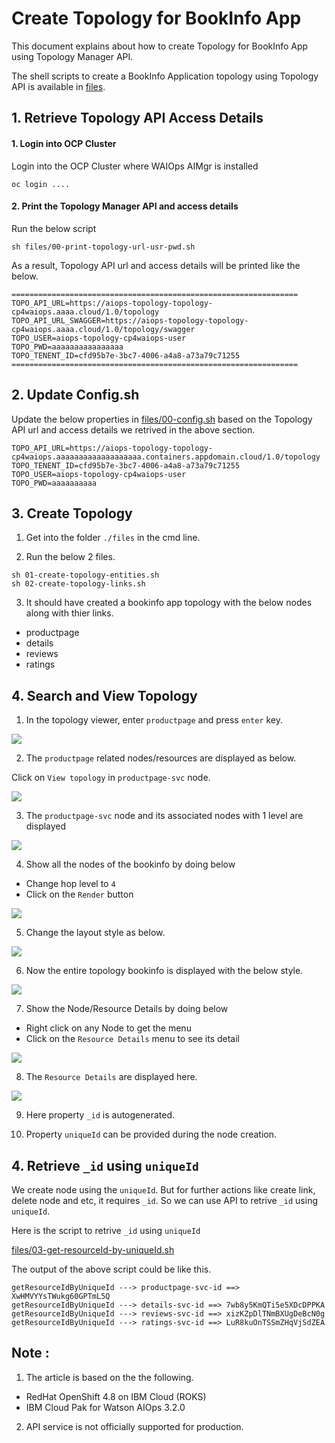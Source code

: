 # Create Topology for BookInfo App

This document explains about how to create Topology for BookInfo App using
Topology Manager API.

The shell scripts to create a BookInfo Application topology using Topology API is available in  [files](./files).


## 1. Retrieve Topology API Access Details

#### 1. Login into OCP Cluster

Login into the OCP Cluster where WAIOps AIMgr is installed 
```
oc login ....
```

#### 2. Print the Topology Manager API and access details

Run the below script

```
sh files/00-print-topology-url-usr-pwd.sh
```

As a result, Topology API url and access details will be printed like the below.


```
================================================================
TOPO_API_URL=https://aiops-topology-topology-cp4waiops.aaaa.cloud/1.0/topology
TOPO_API_URL_SWAGGER=https://aiops-topology-topology-cp4waiops.aaaa.cloud/1.0/topology/swagger
TOPO_USER=aiops-topology-cp4waiops-user
TOPO_PWD=aaaaaaaaaaaaaaaa
TOPO_TENENT_ID=cfd95b7e-3bc7-4006-a4a8-a73a79c71255
================================================================
```


## 2. Update Config.sh

Update the below properties in [files/00-config.sh](./files/00-config.sh) based on the Topology API url and access details we retrived in the above section. 

```
TOPO_API_URL=https://aiops-topology-topology-cp4waiops.aaaaaaaaaaaaaaaaaaa.containers.appdomain.cloud/1.0/topology
TOPO_TENENT_ID=cfd95b7e-3bc7-4006-a4a8-a73a79c71255
TOPO_USER=aiops-topology-cp4waiops-user
TOPO_PWD=aaaaaaaaaa
```

## 3. Create Topology

1. Get into the folder `./files` in the cmd line.

2. Run the below 2 files.

```
sh 01-create-topology-entities.sh
sh 02-create-topology-links.sh
```

3. It should have created a bookinfo app topology with the below nodes along with thier links.

- productpage
- details
- reviews
- ratings

## 4. Search and View Topology

1. In the topology viewer, enter `productpage` and press `enter` key.

<img src="images/10-topo-view-1.png">

2. The `productpage` related nodes/resources are displayed as below.

Click on `View topology` in `productpage-svc` node.

<img src="images/10-topo-view-2.png">

3. The `productpage-svc` node and its associated nodes with 1 level are displayed

<img src="images/10-topo-view-3.png">

4. Show all the nodes of the bookinfo by doing below

- Change hop level to `4`
- Click on the `Render` button

<img src="images/10-topo-view-4.png">

5. Change the layout style as below.

<img src="images/10-topo-view-5.png">

6. Now the entire topology bookinfo is displayed with the below style.

<img src="images/10-topo-view-6.png">

7. Show the Node/Resource Details by doing below

- Right click on any Node to get the menu
- Click on the `Resource Details` menu to see its detail

<img src="images/10-topo-view-7.png">

8. The `Resource Details` are displayed here.

<img src="images/10-topo-view-8.png">

9. Here property `_id` is autogenerated.

10. Property `uniqueId` can be provided during the node creation.

## 4. Retrieve `_id` using `uniqueId`

We create node using the `uniqueId`. But for further actions like create link, delete node and etc, it requires `_id`. So we can use API to retrive `_id` using `uniqueId`.

Here is the script to retrive `_id` using `uniqueId`

  [files/03-get-resourceId-by-uniqueId.sh](./files/03-get-resourceId-by-uniqueId.sh)

The output of the above script could be like this.

```
getResourceIdByUniqueId ---> productpage-svc-id ==> XwHMVYYsTWukg60GPTmL5Q
getResourceIdByUniqueId ---> details-svc-id ==> 7wb8y5KmQTi5e5XDcDPPKA
getResourceIdByUniqueId ---> reviews-svc-id ==> xizKZpDlTNmBXUgDeBcN0g
getResourceIdByUniqueId ---> ratings-svc-id ==> LuR8kuOnTSSmZHqVjSdZEA
```

## Note :

1. The article is based on the the following.
- RedHat OpenShift 4.8 on IBM Cloud (ROKS)
- IBM Cloud Pak for Watson AIOps 3.2.0

2. API service is not officially supported for production.
